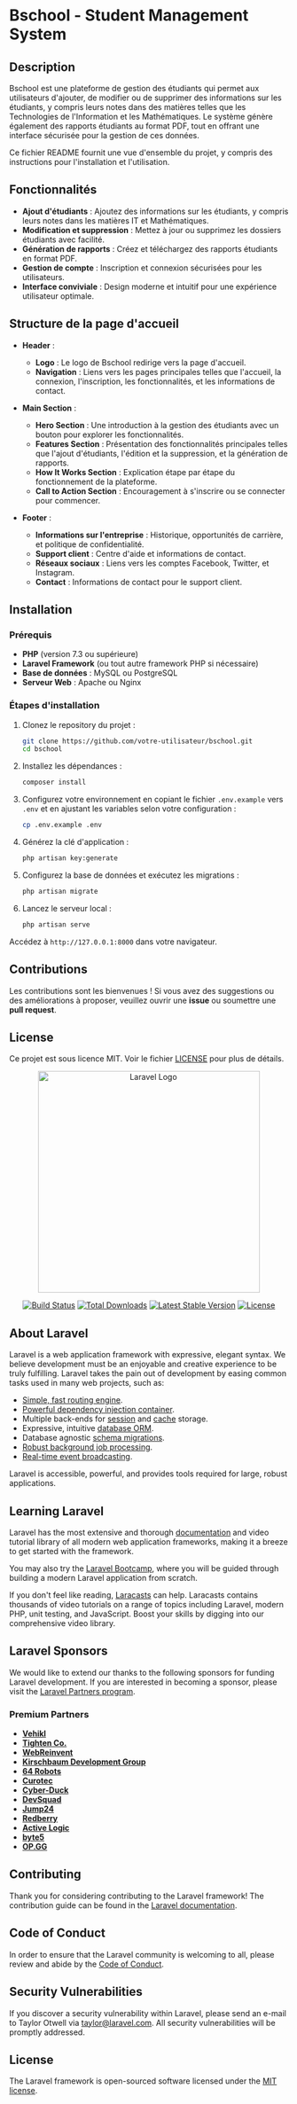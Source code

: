 # Bschool - Student Management System

## Description

Bschool est une plateforme de gestion des étudiants qui permet aux utilisateurs d'ajouter, de modifier ou de supprimer des informations sur les étudiants, y compris leurs notes dans des matières telles que les Technologies de l'Information et les Mathématiques. Le système génère également des rapports étudiants au format PDF, tout en offrant une interface sécurisée pour la gestion de ces données.

Ce fichier README fournit une vue d'ensemble du projet, y compris des instructions pour l'installation et l'utilisation.

## Fonctionnalités

- **Ajout d'étudiants** : Ajoutez des informations sur les étudiants, y compris leurs notes dans les matières IT et Mathématiques.
- **Modification et suppression** : Mettez à jour ou supprimez les dossiers étudiants avec facilité.
- **Génération de rapports** : Créez et téléchargez des rapports étudiants en format PDF.
- **Gestion de compte** : Inscription et connexion sécurisées pour les utilisateurs.
- **Interface conviviale** : Design moderne et intuitif pour une expérience utilisateur optimale.

## Structure de la page d'accueil

- **Header** :
  - **Logo** : Le logo de Bschool redirige vers la page d'accueil.
  - **Navigation** : Liens vers les pages principales telles que l'accueil, la connexion, l'inscription, les fonctionnalités, et les informations de contact.

- **Main Section** :
  - **Hero Section** : Une introduction à la gestion des étudiants avec un bouton pour explorer les fonctionnalités.
  - **Features Section** : Présentation des fonctionnalités principales telles que l'ajout d'étudiants, l'édition et la suppression, et la génération de rapports.
  - **How It Works Section** : Explication étape par étape du fonctionnement de la plateforme.
  - **Call to Action Section** : Encouragement à s'inscrire ou se connecter pour commencer.

- **Footer** :
  - **Informations sur l'entreprise** : Historique, opportunités de carrière, et politique de confidentialité.
  - **Support client** : Centre d'aide et informations de contact.
  - **Réseaux sociaux** : Liens vers les comptes Facebook, Twitter, et Instagram.
  - **Contact** : Informations de contact pour le support client.

## Installation

### Prérequis
- **PHP** (version 7.3 ou supérieure)
- **Laravel Framework** (ou tout autre framework PHP si nécessaire)
- **Base de données** : MySQL ou PostgreSQL
- **Serveur Web** : Apache ou Nginx

### Étapes d'installation
1. Clonez le repository du projet :
    ```bash
    git clone https://github.com/votre-utilisateur/bschool.git
    cd bschool
    ```
   
2. Installez les dépendances :
    ```bash
    composer install
    ```

3. Configurez votre environnement en copiant le fichier `.env.example` vers `.env` et en ajustant les variables selon votre configuration :
    ```bash
    cp .env.example .env
    ```

4. Générez la clé d'application :
    ```bash
    php artisan key:generate
    ```

5. Configurez la base de données et exécutez les migrations :
    ```bash
    php artisan migrate
    ```

6. Lancez le serveur local :
    ```bash
    php artisan serve
    ```

Accédez à `http://127.0.0.1:8000` dans votre navigateur.

## Contributions

Les contributions sont les bienvenues ! Si vous avez des suggestions ou des améliorations à proposer, veuillez ouvrir une **issue** ou soumettre une **pull request**.

## License

Ce projet est sous licence MIT. Voir le fichier [LICENSE](LICENSE) pour plus de détails.

















<p align="center"><a href="https://laravel.com" target="_blank"><img src="https://raw.githubusercontent.com/laravel/art/master/logo-lockup/5%20SVG/2%20CMYK/1%20Full%20Color/laravel-logolockup-cmyk-red.svg" width="400" alt="Laravel Logo"></a></p>

<p align="center">
<a href="https://github.com/laravel/framework/actions"><img src="https://github.com/laravel/framework/workflows/tests/badge.svg" alt="Build Status"></a>
<a href="https://packagist.org/packages/laravel/framework"><img src="https://img.shields.io/packagist/dt/laravel/framework" alt="Total Downloads"></a>
<a href="https://packagist.org/packages/laravel/framework"><img src="https://img.shields.io/packagist/v/laravel/framework" alt="Latest Stable Version"></a>
<a href="https://packagist.org/packages/laravel/framework"><img src="https://img.shields.io/packagist/l/laravel/framework" alt="License"></a>
</p>

## About Laravel

Laravel is a web application framework with expressive, elegant syntax. We believe development must be an enjoyable and creative experience to be truly fulfilling. Laravel takes the pain out of development by easing common tasks used in many web projects, such as:

- [Simple, fast routing engine](https://laravel.com/docs/routing).
- [Powerful dependency injection container](https://laravel.com/docs/container).
- Multiple back-ends for [session](https://laravel.com/docs/session) and [cache](https://laravel.com/docs/cache) storage.
- Expressive, intuitive [database ORM](https://laravel.com/docs/eloquent).
- Database agnostic [schema migrations](https://laravel.com/docs/migrations).
- [Robust background job processing](https://laravel.com/docs/queues).
- [Real-time event broadcasting](https://laravel.com/docs/broadcasting).

Laravel is accessible, powerful, and provides tools required for large, robust applications.

## Learning Laravel

Laravel has the most extensive and thorough [documentation](https://laravel.com/docs) and video tutorial library of all modern web application frameworks, making it a breeze to get started with the framework.

You may also try the [Laravel Bootcamp](https://bootcamp.laravel.com), where you will be guided through building a modern Laravel application from scratch.

If you don't feel like reading, [Laracasts](https://laracasts.com) can help. Laracasts contains thousands of video tutorials on a range of topics including Laravel, modern PHP, unit testing, and JavaScript. Boost your skills by digging into our comprehensive video library.

## Laravel Sponsors

We would like to extend our thanks to the following sponsors for funding Laravel development. If you are interested in becoming a sponsor, please visit the [Laravel Partners program](https://partners.laravel.com).

### Premium Partners

- **[Vehikl](https://vehikl.com/)**
- **[Tighten Co.](https://tighten.co)**
- **[WebReinvent](https://webreinvent.com/)**
- **[Kirschbaum Development Group](https://kirschbaumdevelopment.com)**
- **[64 Robots](https://64robots.com)**
- **[Curotec](https://www.curotec.com/services/technologies/laravel/)**
- **[Cyber-Duck](https://cyber-duck.co.uk)**
- **[DevSquad](https://devsquad.com/hire-laravel-developers)**
- **[Jump24](https://jump24.co.uk)**
- **[Redberry](https://redberry.international/laravel/)**
- **[Active Logic](https://activelogic.com)**
- **[byte5](https://byte5.de)**
- **[OP.GG](https://op.gg)**

## Contributing

Thank you for considering contributing to the Laravel framework! The contribution guide can be found in the [Laravel documentation](https://laravel.com/docs/contributions).

## Code of Conduct

In order to ensure that the Laravel community is welcoming to all, please review and abide by the [Code of Conduct](https://laravel.com/docs/contributions#code-of-conduct).

## Security Vulnerabilities

If you discover a security vulnerability within Laravel, please send an e-mail to Taylor Otwell via [taylor@laravel.com](mailto:taylor@laravel.com). All security vulnerabilities will be promptly addressed.

## License

The Laravel framework is open-sourced software licensed under the [MIT license](https://opensource.org/licenses/MIT).
